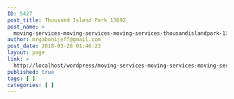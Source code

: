 ```yaml
---
ID: 5427
post_title: Thousand Island Park 13692
post_name: >
  moving-services-moving-services-moving-services-thousandislandpark-13692
author: mrgabonijeff@gmail.com
post_date: 2018-03-28 01:46:23
layout: page
link: >
  http://localhost/wordpress/moving-services-moving-services-moving-services-thousandislandpark-13692/
published: true
tags: [ ]
categories: [ ]
---
```

